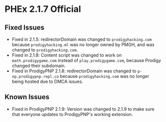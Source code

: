 # PHEx 2.1.7 Official

## Fixed Issues
- Fixed in 2.1.5: redirectorDomain was changed to `prodigyhacking.com` because `prodigyhacking.ml` was no longer owned by PMGH, and was changed to `prodigyhacking.com`.
- Fixed in 2.1.8: Content script was changed to work on `math.prodigygame.com` instead of `play.prodigygame.com`, because Prodigy changed their subdomain.
- Fixed in ProdigyPNP 2.1.8: redirectorDomain was changed to `p-np.prodigypnp.repl.co` because `prodigyhacking.com` was no longer being hosted due to DMCA issues.

## Known Issues
- Fixed in ProdigyPNP 2.1.9: Version was changed to 2.1.9 to make sure that everyone updates to ProdigyPNP's working extension.